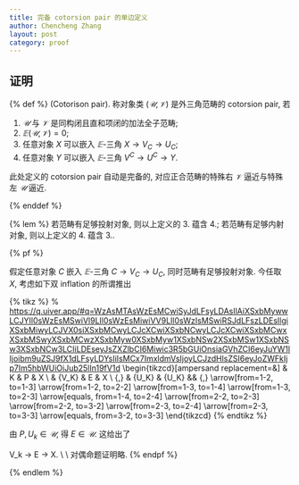 ```yaml
---
title: 完备 cotorsion pair 的单边定义
author: Chencheng Zhang
layout: post
category: proof
---
```


## 证明

{% def %}
(Cotorison pair). 称对象类 $(𝒰 , 𝒱)$ 是外三角范畴的 cotorsion pair, 若

1. $𝒰$ 与 $𝒱$ 是同构闭且直和项闭的加法全子范畴;
2. $𝔼 (𝒰 , 𝒱 ) = 0$;
3. 任意对象 $X$ 可以嵌入 $𝔼$-三角 $X → V_C → U_C$;
4. 任意对象 $Y$ 可以嵌入 $𝔼$-三角 $V^C → U^C → Y$.

此处定义的 cotorsion pair 自动是完备的, 对应正合范畴的特殊右 $𝒱$ 逼近与特殊左 $𝒰$ 逼近.

{% enddef %}

{% lem %}
若范畴有足够投射对象, 则以上定义的 3. 蕴含 4.; 若范畴有足够内射对象, 则以上定义的 4. 蕴含 3..

{% pf %}

假定任意对象 $C$ 嵌入 $𝔼$-三角 $C → V_C → U_C$, 同时范畴有足够投射对象. 今任取 $X$, 考虑如下双 inflation 的所谓推出

{% tikz %}
% https://q.uiver.app/#q=WzAsMTAsWzEsMCwiSyJdLFsyLDAsIlAiXSxbMywwLCJYIl0sWzEsMSwiVl9LIl0sWzEsMiwiVV9LIl0sWzIsMSwiRSJdLFszLDEsIlgiXSxbMiwyLCJVX0siXSxbMCwyLCJcXCwiXSxbNCwyLCJcXCwiXSxbMCwxXSxbMSwyXSxbMCwzXSxbMyw0XSxbMyw1XSxbNSw2XSxbMSw1XSxbNSw3XSxbNCw3LCIiLDEseyJsZXZlbCI6Miwic3R5bGUiOnsiaGVhZCI6eyJuYW1lIjoibm9uZSJ9fX1dLFsyLDYsIiIsMCx7ImxldmVsIjoyLCJzdHlsZSI6eyJoZWFkIjp7Im5hbWUiOiJub25lIn19fV1d
\begin{tikzcd}[ampersand replacement=\&]
	\& K \& P \& X \\
	\& {V_K} \& E \& X \\
	{\,} \& {U_K} \& {U_K} \&\& {\,}
	\arrow[from=1-2, to=1-3]
	\arrow[from=1-2, to=2-2]
	\arrow[from=1-3, to=1-4]
	\arrow[from=1-3, to=2-3]
	\arrow[equals, from=1-4, to=2-4]
	\arrow[from=2-2, to=2-3]
	\arrow[from=2-2, to=3-2]
	\arrow[from=2-3, to=2-4]
	\arrow[from=2-3, to=3-3]
	\arrow[equals, from=3-2, to=3-3]
\end{tikzcd}
{% endtikz %}

由 $P, U_k ∈ 𝒰$, 得 $E ∈ 𝒰$. 这给出了

V_k → E → X.
\\
\\
对偶命题证明略.
{% endpf %}

{% endlem %}
